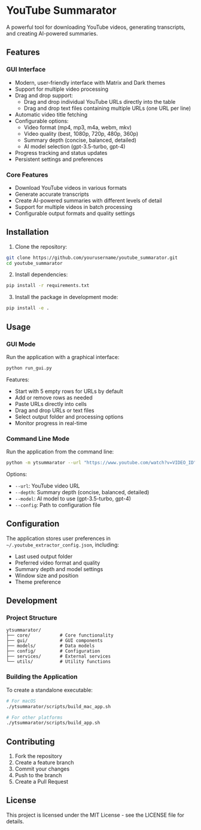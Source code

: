 # YouTube Summarator

A powerful tool for downloading YouTube videos, generating transcripts, and creating AI-powered summaries.

## Features

### GUI Interface
- Modern, user-friendly interface with Matrix and Dark themes
- Support for multiple video processing
- Drag and drop support:
  - Drag and drop individual YouTube URLs directly into the table
  - Drag and drop text files containing multiple URLs (one URL per line)
- Automatic video title fetching
- Configurable options:
  - Video format (mp4, mp3, m4a, webm, mkv)
  - Video quality (best, 1080p, 720p, 480p, 360p)
  - Summary depth (concise, balanced, detailed)
  - AI model selection (gpt-3.5-turbo, gpt-4)
- Progress tracking and status updates
- Persistent settings and preferences

### Core Features
- Download YouTube videos in various formats
- Generate accurate transcripts
- Create AI-powered summaries with different levels of detail
- Support for multiple videos in batch processing
- Configurable output formats and quality settings

## Installation

1. Clone the repository:
```bash
git clone https://github.com/yourusername/youtube_summarator.git
cd youtube_summarator
```

2. Install dependencies:
```bash
pip install -r requirements.txt
```

3. Install the package in development mode:
```bash
pip install -e .
```

## Usage

### GUI Mode
Run the application with a graphical interface:
```bash
python run_gui.py
```

Features:
- Start with 5 empty rows for URLs by default
- Add or remove rows as needed
- Paste URLs directly into cells
- Drag and drop URLs or text files
- Select output folder and processing options
- Monitor progress in real-time

### Command Line Mode
Run the application from the command line:
```bash
python -m ytsummarator --url "https://www.youtube.com/watch?v=VIDEO_ID" --depth detailed
```

Options:
- `--url`: YouTube video URL
- `--depth`: Summary depth (concise, balanced, detailed)
- `--model`: AI model to use (gpt-3.5-turbo, gpt-4)
- `--config`: Path to configuration file

## Configuration

The application stores user preferences in `~/.youtube_extractor_config.json`, including:
- Last used output folder
- Preferred video format and quality
- Summary depth and model settings
- Window size and position
- Theme preference

## Development

### Project Structure
```
ytsummarator/
├── core/           # Core functionality
├── gui/            # GUI components
├── models/         # Data models
├── config/         # Configuration
├── services/       # External services
└── utils/          # Utility functions
```

### Building the Application
To create a standalone executable:
```bash
# For macOS
./ytsummarator/scripts/build_mac_app.sh

# For other platforms
./ytsummarator/scripts/build_app.sh
```

## Contributing

1. Fork the repository
2. Create a feature branch
3. Commit your changes
4. Push to the branch
5. Create a Pull Request

## License

This project is licensed under the MIT License - see the LICENSE file for details. 